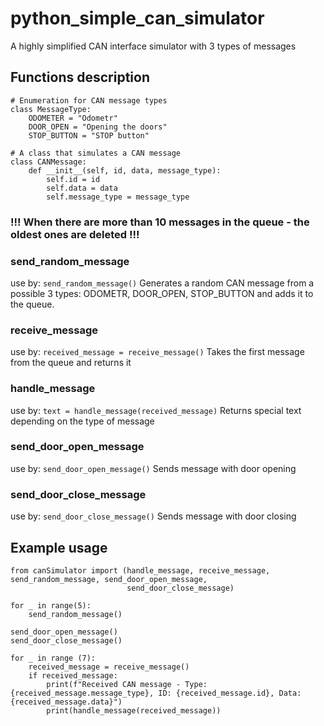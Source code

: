 # python_simple_can_simulator
A highly simplified CAN interface simulator with 3 types of messages

## Functions description
```
# Enumeration for CAN message types
class MessageType:
    ODOMETER = "Odometr"
    DOOR_OPEN = "Opening the doors"
    STOP_BUTTON = "STOP button"
```
```
# A class that simulates a CAN message
class CANMessage:
    def __init__(self, id, data, message_type):
        self.id = id
        self.data = data
        self.message_type = message_type
```
### !!! When there are more than 10 messages in the queue - the oldest ones are deleted !!!

### send_random_message
  use by: ``` send_random_message() ```
  Generates a random CAN message from a possible 3 types: ODOMETR, DOOR_OPEN, STOP_BUTTON and adds it to the queue.

### receive_message
  use by: ``` received_message = receive_message() ```
  Takes the first message from the queue and returns it

### handle_message
  use by: ``` text = handle_message(received_message) ```
  Returns special text depending on the type of message

### send_door_open_message
  use by: ``` send_door_open_message() ```
  Sends message with door opening

### send_door_close_message
  use by: ``` send_door_close_message() ```
  Sends message with door closing

## Example usage
```
from canSimulator import (handle_message, receive_message, send_random_message, send_door_open_message,
                          send_door_close_message)

for _ in range(5):
    send_random_message()

send_door_open_message()
send_door_close_message()

for _ in range (7):
    received_message = receive_message()
    if received_message:
        print(f"Received CAN message - Type: {received_message.message_type}, ID: {received_message.id}, Data: {received_message.data}")
        print(handle_message(received_message))

```



